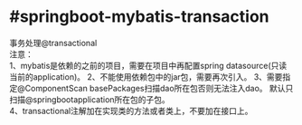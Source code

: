 #springboot-mybatis-transaction
===
事务处理@transactional  
注意：  
1、mybatis是依赖的之前的项目，需要在项目中再配置spring datasource(只读当前的application)。
2、不能使用依赖包中的jar包，需要再次引入。
3、需要指定@ComponentScan basePackages扫描dao所在包否则无法注入dao。
   默认只扫描@springbootapplication所在包的子包。  
4、transactional注解加在实现类的方法或者类上，不要加在接口上。